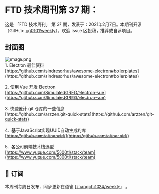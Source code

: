 # FTD 技术周刊第 37 期：
这是 「FTD 技术周刊」 第 37 期，发表于：2021年2月7日。本期刊开源（GitHub: [cg0101/weekly](https://github.com/cg0101/weekly)），欢迎 issue 区投稿，推荐或自荐项目。
## 封面图
![image.png](https://cdn.nlark.com/yuque/0/2020/png/132503/1605582058102-2973edca-0ee5-4299-ac26-2d972e4ea5ff.png#height=720&id=VYjZq&margin=%5Bobject%20Object%5D&name=image.png&originHeight=720&originWidth=1080&originalType=binary&size=928118&status=done&style=none&width=1080)<br />1. Electron 最佳资料<br />[https://github.com/sindresorhus/awesome-electron#boilerplates](https://github.com/sindresorhus/awesome-electron#boilerplates)<br />
<br />2. 使用 Vue 开发 Electron<br />[https://github.com/SimulatedGREG/electron-vue](https://github.com/SimulatedGREG/electron-vue)<br />
<br />3. 快速统计 git 仓库的一些信息<br />[https://github.com/arzzen/git-quick-stats](https://github.com/arzzen/git-quick-stats)<br />
<br />4.  基于JavaScript实现UUID自动生成的库<br />[https://github.com/ai/nanoid/](https://github.com/ai/nanoid/)<br />
<br />5.  各公司前端技术栈选型<br />[https://www.yuque.com/5000tl/stack/team](https://www.yuque.com/5000tl/stack/team)



## 📅 订阅
本周刊每周日发布，同步更新在语雀 [[zhangchi1024/weekly](https://www.yuque.com/zhangchi1024/weekly)」 。